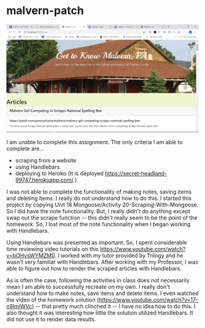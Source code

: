 # malvern-patch
![](malvernApp.png)

I am unable to complete this assignment. The only criteria I am able to complete are...
- scraping from a website
- using Handlebars
- deploying to Heroko (It is deployed https://secret-headland-99747.herokuapp.com/ )

I was not able to complete the functionality of making notes, saving items and deleting items. I really do not understand how to do this. I started this project by copying Unit 18 Mongoose/Activity 20-Scraping-With-Mongoose. So I did have the note functionality. But, I really didn't do anything except swap out the scrape function -- this didn't really seem to be the point of the homework. So, I lost most of the note functionality when I began working with Handlebars.

Using Handlebars was presented as important. So, I spent considerable time reviewing video tutorials on this https://www.youtube.com/watch?v=bOHysWYMZM0. I worked with my tutor provided by Trilogy and he wasn't very familiar with Handlebars. After working with my Professor, I was able to figure out how to render the scraped articles with Handlebars.

As is often the case, following the activities in class does not necessarily mean I am able to successfully recreate on my own. I really don't understand how to make notes, save items and delete items. I even watched the video of the homework solution (https://www.youtube.com/watch?v=17-n9ImiWVc) -- that pretty much clinched it -- I have no idea how to do this. I also thought it was interesting how little the solution utilized Handlebars. It did not use it to render data results.




